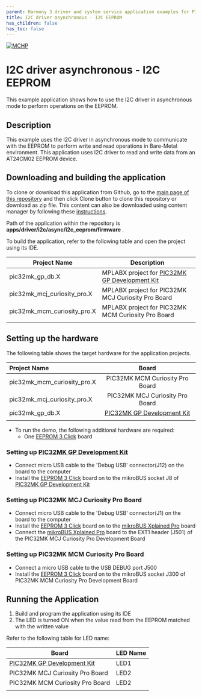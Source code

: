 ```yaml
---
parent: Harmony 3 driver and system service application examples for PIC32MK family
title: I2C driver asynchronous - I2C EEPROM 
has_children: false
has_toc: false
---
```


[![MCHP](https://www.microchip.com/ResourcePackages/Microchip/assets/dist/images/logo.png)](https://www.microchip.com)

# I2C driver asynchronous - I2C EEPROM

This example application shows how to use the I2C driver in asynchronous mode to perform operations on the EEPROM.

## Description

This example uses the I2C driver in asynchronous mode to communicate with the EEPROM to perform write and read operations in Bare-Metal environment. This application uses I2C driver to read and write data from an AT24CM02 EEPROM device.

## Downloading and building the application

To clone or download this application from Github, go to the [main page of this repository](https://github.com/Microchip-MPLAB-Harmony/core_apps_pic32mk) and then click Clone button to clone this repository or download as zip file.
This content can also be downloaded using content manager by following these [instructions](https://github.com/Microchip-MPLAB-Harmony/contentmanager/wiki).

Path of the application within the repository is **apps/driver/i2c/async/i2c_eeprom/firmware** .

To build the application, refer to the following table and open the project using its IDE.

| Project Name      | Description                                    |
| ----------------- | ---------------------------------------------- |
| pic32mk_gp_db.X | MPLABX project for [PIC32MK GP Development Kit](https://www.microchip.com/developmenttools/ProductDetails/dm320106) |
| pic32mk_mcj_curiosity_pro.X | MPLABX project for PIC32MK MCJ Curiosity Pro Board |
| pic32mk_mcm_curiosity_pro.X | MPLABX project for PIC32MK MCM Curiosity Pro Board |
|||

## Setting up the hardware

The following table shows the target hardware for the application projects.

| Project Name| Board|
|:---------|:---------:|
| pic32mk_mcm_curiosity_pro.X | PIC32MK MCM Curiosity Pro Board |
| pic32mk_mcj_curiosity_pro.X | PIC32MK MCJ Curiosity Pro Board |
| pic32mk_gp_db.X | [PIC32MK GP Development Kit](https://www.microchip.com/developmenttools/ProductDetails/dm320106) |
|||

- To run the demo, the following additional hardware are required:
    - One [EEPROM 3 Click](https://www.mikroe.com/eeprom-3-click) board

### Setting up [PIC32MK GP Development Kit](https://www.microchip.com/developmenttools/ProductDetails/dm320106)

- Connect micro USB cable to the 'Debug USB' connector(J12) on the board to the computer
- Install the [EEPROM 3 Click](https://www.mikroe.com/eeprom-3-click) board on to the mikroBUS socket J8 of [PIC32MK GP Development Kit](https://www.microchip.com/developmenttools/ProductDetails/dm320106)

### Setting up PIC32MK MCJ Curiosity Pro Board

- Connect micro USB cable to the 'Debug USB' connector(J1) on the board to the computer
- Install the [EEPROM 3 Click](https://www.mikroe.com/eeprom-3-click) board on to the [mikroBUS Xplained Pro](https://www.microchip.com/developmenttools/ProductDetails/ATMBUSADAPTER-XPRO) board
- Connect the [mikroBUS Xplained Pro](https://www.microchip.com/developmenttools/ProductDetails/ATMBUSADAPTER-XPRO) board to the EXT1 header (J501) of the PIC32MK MCJ Curiosity Pro Development Board

### Setting up PIC32MK MCM Curiosity Pro Board

- Connect a micro USB cable to the USB DEBUG port J500
- Install the [EEPROM 3 Click](https://www.mikroe.com/eeprom-3-click) board on to the mikroBUS socket J300 of PIC32MK MCM Curiosity Pro Development Board

## Running the Application

1. Build and program the application using its IDE
2. The LED is turned ON when the value read from the EEPROM matched with the written value

Refer to the following table for LED name:

| Board | LED Name |
| ----- | -------- |
|  [PIC32MK GP Development Kit](https://www.microchip.com/developmenttools/ProductDetails/dm320106) | LED1 |
|  PIC32MK MCJ Curiosity Pro Board | LED2 |
|  PIC32MK MCM Curiosity Pro Board | LED2 |
|||
